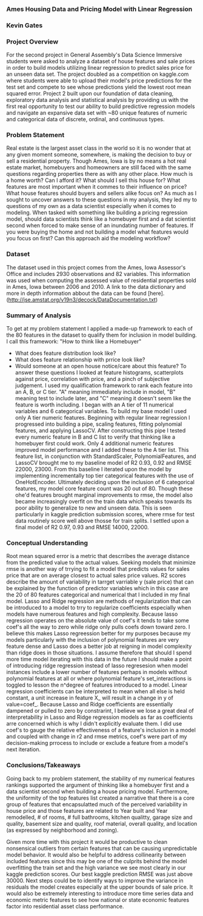 
### Ames Housing Data and Pricing Model with Linear Regression
### Kevin Gates



### Project Overview

For the second project in General Assembly's Data Science Immersive students were asked to analyze a dataset of house features and sale prices in order to build models utilizing linear regression to predict sales price for an unseen data set. The project doubled as a competition on kaggle.com where students were able to upload their model's price predictions for the test set and compete to see whose predictions yield the lowest root mean squared error. Project 2 built upon our foundation of data cleaning, exploratory data analysis and statistical analysis by providing us with the first real opportunity to test our ability to build predictive regression models and navigate an expansive data set with ~80 unique features of numeric and categorical data of discrete, ordinal, and continuous types.

### Problem Statement 

Real estate is the largest asset class in the world so it is no wonder that at any given moment someone, somewhere, is making the decision to buy or sell a residential property. Though Ames, Iowa is by no means a hot real estate market, homebuyers and homeowners are still faced with the same questions regarding properties there as with any other place. How much is a home worth? Can I afford it? What should I sell this house for? What features are most important when it commes to their influence on price? What house features should buyers and sellers alike focus on?
As much as I sought to uncover answers to these questions in my analysis, they led my to questions of my own as a data scientist especially when it comes to modeling. When tasked with something like building a pricing regression model, should data scientists think like a homebuyer first and a dat scientist second when forced to make sense of an inundating number of features. If you were buying the home and not building a model what features would you focus on first? Can this approach aid the modeling workflow?

### Dataset

The dataset used in this project comes from the Ames, Iowa Assessor's Office and includes 2930 observations and 82 variables. This information was used when computing the assessed value of residential properties sold in Ames, Iowa between 2006 and 2010. A link to the data dictionary and more in depth information abbout the data can be found [here].(http://jse.amstat.org/v19n3/decock/DataDocumentation.txt)

### Summary of Analysis

To get at my problem statement I applied a made-up framework to each of the 80 features in the dataset to qualify them for inclusion in model building. I call this framework: 
"How to think like a Homebuyer"
- What does feature distribution look like?
- What does feature relationship with prrice look like?
- Would someone at an open house notice/care about this feature?
To answer these questions I looked at feature histograms, scatterplots against price, correlation with price, and a pinch of subjective judgement. I used my qualification framework to rank each feature into an A, B, or C tier. "A" meaning immediately include in model, "B" meaning test to include later, and "C" meaning it doesn't seem like the feature is worth including. 
I began with an A tier of 11 numerical variables and 6 categorical variables. To build my base model I used only A tier numeric features. Beginning with regular linear regression I progressed into building a pipe, scaling features, fitting polynomial features, and applying LassoCV. After constructing this pipe I tested every numeric feature in B and C list to verify that thinking like a homebuyer first could work. Only 4 additional numeric features improved model performance and I added these to the A tier list. This feature list, in conjunction with StandardScaler, PolynomialFeatures, and LassoCV brought me to my baseline model of R2 0.93, 0.92 and RMSE 22000, 23000. 
From this baseline I iterated upon the model by implementing incrementally top tier categorical features with the use of OneHotEncoder. Ultimately deciding upon the inclusion of 6 categorical features, my model core feature count was 20 out of 80. Though these ohe'd features brought marginal improvements to rmse, the model also became increasingly overfit on the train data which speaks towards its poor ability to generalize to new and unseen data. This is seen particularly in kaggle prediction submission scores, where rmse for test data routinely score well above thosse for train splits. I settled upon a final model of R2 0.97, 0.93 and RMSE 14000, 22000. 

### Conceptual Understanding
Root mean squared error is a metric that descrribes the average distance from the predicted value to the actual values. Seeking models that minimize rmse is another way of trrying to fit a model that predicts values for sales price that are on average closest to actual sales price values.
R2 scores describe the amount of variability in tarrget varriable y (sale price) that can be explained by the function of predictor variables which in this case are the 20 of 80 features categorical and numerical that I included in my final model.
Lasso and Ridge regression are methods of regularization that can be introduced to a model to trry to regularize coefficients especially when models have numerous features and high complexity. Because lasso regression operates on the absolute value of coef's it tends to take some coef's all the way to zero while ridge only pulls coefs down toward zero. I believe this makes Lasso regreession better for my purposes because my models particularly with the inclusion of polynomial features  are very feature dense and Lasso does a better job at reigning in model complexity than ridge does in those situations. I assume therefore that should I spend more time model iterating with this data in the future I should make a point of introducing ridge regression instead of lasso regresesion when model instances include a lower number of features perhaps in models without polynomial features at all or where polynomial feature's  set_interactions is toggled to lesson the n^degree of features introduced to a model.
Linear regression coefficients can be interpreted to mean when all else is held constant, a unit increase in feature X_ will result in a change in y of value=coef_.  Because Lasso and Ridge coefficients are essentially dampened or pulled to zero by constrarint, I believe we lose a great deal of interpretability in Lasso and Ridge regression models as far as coefficients arre concerned which is why I didn't explicitly evaluate them. I did use coef's to gauge the relative effectiveness of a feature's inclusion in a model and coupled with change in r2 and rmse metrics, coef's were part of my decision-making prrocess to include or exclude a feature from a model's next iteration.

### Conclusions/Takeaways

Going back to my problem statement, the stability of my numerical features rankings supported the argument of thinking like a homebuyer first and a data scientist second when building a house pricing model. Furthermore, the uniformity of the top features list created a narrative that there is a core group of features that encapsulatted much of the perceived variability in house price and those features are related to Year built and Year remodelled, # of rooms, # full bathrooms, kitchen qualitty, garage size and quality, basement size and quality, roof material, overall quality, and location (as expressed by neighborhood and zoning). 

Given more time with this project it would be productive to clean nonsensical outliers from certain features that can be causing unpredictable model behavior. It would also be helpful to address collinearity between included features since this may be one of the culprits behind the model overfitting the train set and the high variance we see most clearly in our kaggle prediction scores. Our best kaggle prediction RMSE was just above 30000. Next steps could be to identify ways to improve the variance in residuals the model creates especially at the upper bounds of sale price. It would also be extremely interesting to introduce more time series data and economic metric features to see how national or state economic features factor into residential asset class performance. 
